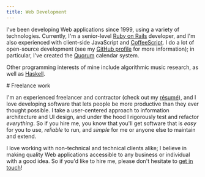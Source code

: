 ```yaml
---
title: Web Development
---
```


I've been developing Web applications since 1999, using a variety of technologies. Currently, I'm a senior-level [Ruby on Rails](http://www.rubyonrails.com) developer, and I'm also experienced with client-side JavaScript and [CoffeeScript](http://www.coffeescript.org). I do a lot of open-source development (see my [GitHub profile](http://www.github.com/marnen) for more information); in particular, I've created the [Quorum](http://www.github.com/marnen/quorum2) calendar system.

Other programming interests of mine include algorithmic music research, as well as [Haskell](http://www.haskell.org).

<section markdown="1">
# Freelance work

I'm an experienced freelancer and contractor (check out my [résumé](resume.pdf)), and I love developing software that lets people be more productive than they ever thought possible. I take a user-centered approach to information architecture and UI design, and under the hood I rigorously test and refactor *everything*. So if you hire me, you know that you'll get software that is *easy* for you to use, *reliable* to run, and *simple* for me or anyone else to maintain and extend.

I love working with non-technical and technical clients alike; I believe in making quality Web applications accessible to any business or individual with a good idea. So if you'd like to hire me, please don't hesitate to [get in touch](contact.html)!
</section>